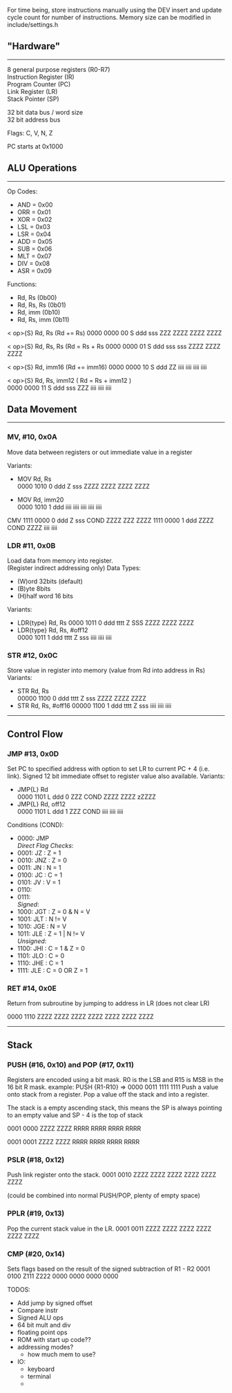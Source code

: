 For time being, store instructions manually using the DEV insert and update cycle count for number of instructions.
Memory size can be modified in include/settings.h
##  "Hardware"
___


8 general purpose registers (R0-R7)  
Instruction Register (IR)  
Program Counter (PC)  
Link Register (LR)   
Stack Pointer (SP)

32 bit data bus / word size  
32 bit address bus

Flags: C, V, N, Z

PC starts at 0x1000

## ALU Operations
___
Op Codes:
* AND = 0x00
* ORR = 0x01
* XOR = 0x02
* LSL = 0x03
* LSR = 0x04
* ADD = 0x05
* SUB = 0x06
* MLT = 0x07
* DIV = 0x08
* ASR = 0x09

Functions:
* Rd, Rs (0b00)
* Rd, Rs, Rs (0b01)
* Rd, imm (0b10)
* Rd, Rs, imm (0b11)

< op>{S} Rd, Rs  (Rd += Rs)
0000 0000   00   S   ddd   sss  ZZZ ZZZZ ZZZZ ZZZZ

< op>{S} Rd, Rs, Rs  (Rd = Rs + Rs
0000 0000   01   S   ddd   sss  sss ZZZZ ZZZZ ZZZZ

< op>{S} Rd, imm16 (Rd += imm16)
0000 0000   10   S   ddd   ZZ   iiii iiii iiii iiii 

< op>{S} Rd, Rs, imm12 ( Rd = Rs + imm12 )  
0000 0000   11   S   ddd   sss  ZZZ iiii iiii iiii
## Data Movement
___
### MV, #10, 0x0A
Move data between registers or out immediate value in a register

Variants:
* MOV Rd, Rs  
  0000 1010 0 ddd Z sss ZZZZ ZZZZ ZZZZ ZZZZ

* MOV Rd, imm20  
  0000 1010 1 ddd iiii iiii iiii iiii iiii

CMV
1111 0000 0 ddd Z sss COND ZZZZ ZZZ ZZZZ
1111 0000 1 ddd ZZZZ  COND ZZZZ iiii iiii

### LDR #11, 0x0B
Load data from memory into register.  
(Register indirect addressing only)
Data Types:
* (W)ord 32bits (default)
* (B)yte 8bits
* (H)half word 16 bits

Variants:
* LDR{type} Rd, Rs
  0000 1011 0 ddd tttt Z SSS ZZZZ ZZZZ ZZZZ
* LDR{type} Rd, Rs, #off12  
  0000 1011 1 ddd tttt Z sss iiii iiii iiii

### STR #12, 0x0C
Store value in register into memory (value from Rd into address in Rs)  
Variants:
* STR Rd, Rs   
  00000 1100 0 ddd tttt Z sss ZZZZ ZZZZ ZZZZ
* STR Rd, Rs, #off16
  00000 1100 1 ddd tttt Z sss iiii iiii iiii
___
## Control Flow

### JMP #13, 0x0D
Set PC to specified address with option to set LR to current PC + 4 (i.e. link). 
Signed 12 bit immediate offset to register value also available.
Variants:
* JMP{L} Rd  
  0000 1101 L ddd 0 ZZZ COND ZZZZ ZZZZ zZZZZ
* JMP{L} Rd, off12  
  0000 1101 L ddd 1 ZZZ COND iiii iiii iiii

Conditions (COND):
* 0000: JMP  
  *Direct Flag Checks*:
* 0001: JZ : Z = 1
* 0010: JNZ : Z = 0
* 0011: JN : N = 1
* 0100: JC : C = 1
* 0101: JV : V = 1
* 0110:
* 0111:   
  *Signed*:
* 1000: JGT : Z = 0 & N = V
* 1001: JLT : N != V
* 1010: JGE : N = V
* 1011: JLE : Z = 1 | N != V  
  *Unsigned*:
* 1100: JHI : C = 1 & Z = 0
* 1101: JLO : C = 0
* 1110: JHE : C = 1
* 1111: JLE : C = 0 OR Z = 1

### RET #14, 0x0E
Return from subroutine by jumping to address in LR (does not clear LR)

0000 1110 ZZZZ ZZZZ ZZZZ ZZZZ ZZZZ ZZZZ ZZZZ


___
## Stack
### PUSH (#16, 0x10) and POP (#17, 0x11)
Registers are encoded using a bit mask. R0 is the LSB and R15 is MSB in the 16 bit R mask.
example:
  PUSH {R1-R10} => 0000 0011 1111 1111
Push a value onto stack from a register.
Pop a value off the stack and into a register.

The stack is a empty ascending stack, this means the SP is always pointing to an empty value and SP - 4 is the top of stack

0001 0000 ZZZZ ZZZZ RRRR RRRR RRRR RRRR   

0001 0001 ZZZZ ZZZZ RRRR RRRR RRRR RRRR

### PSLR (#18, 0x12) 
Push link register onto the stack.
0001 0010 ZZZZ ZZZZ ZZZZ ZZZZ ZZZZ ZZZZ

(could be combined into normal PUSH/POP, plenty of empty space)

### PPLR (#19, 0x13) 
Pop the current stack value in the LR.
0001 0011 ZZZZ ZZZZ ZZZZ ZZZZ ZZZZ ZZZZ

### CMP (#20, 0x14)
Sets flags based on the result of the signed subtraction of R1 - R2
0001 0100 Z111 Z222 0000 0000 0000 0000



TODOS:
- Add jump by signed offset
- Compare instr
- Signed ALU ops
- 64 bit mult and div
- floating point ops
- ROM with start up code??
- addressing modes?
  - how much mem to use?
- IO:
  - keyboard
  - terminal
  - 